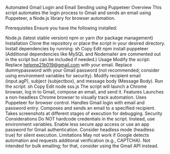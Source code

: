 Automated Gmail Login and Email Sending using Puppeteer
Overview
This script automates the login process to Gmail and sends an email using Puppeteer, a Node.js library for browser automation.

Prerequisites
Ensure you have the following installed:

Node.js (latest stable version)
npm or yarn (for package management)
Installation
Clone the repository or place the script in your desired directory.
Install dependencies by running:
sh
Copy
Edit
npm install puppeteer
(Additional dependencies like MySQL and Nodemailer are commented out in the script but can be included if needed.)
Usage
Modify the script:
Replace helpme21b019@gmail.com with your email.
Replace dummypassword with your Gmail password (not recommended; consider using environment variables for security).
Modify recipient email (input.agP), subject (subjectbox), and message body (Message Body).
Run the script:
sh
Copy
Edit
node sss.js
The script will launch a Chrome browser, log in to Gmail, compose an email, and send it.
Features
Launches a non-headless Chrome browser to visually track automation.
Uses Puppeteer for browser control.
Handles Gmail login with email and password entry.
Composes and sends an email to a specified recipient.
Takes screenshots at different stages of execution for debugging.
Security Considerations
Do NOT hardcode credentials in the script. Instead, use environment variables.
Enable less secure app access or use an app password for Gmail authentication.
Consider headless mode (headless: true) for silent execution.
Limitations
May not work if Google detects automation and requests additional verification (e.g., CAPTCHA).
Not intended for bulk emailing; for that, consider using the Gmail API instead.
